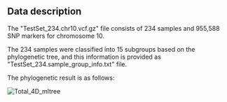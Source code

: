 ## Data description
  

The "TestSet_234.chr10.vcf.gz" file consists of 234 samples and 955,588 SNP markers for chromosome 10.

The 234 samples were classified into 15 subgroups based on the phylogenetic tree, and this information is provided as "TestSet_234.sample_group_info.txt" file.

The phylogenetic result is as follows:

![Total_4D_mltree](https://user-images.githubusercontent.com/49300659/63854111-556eff00-c9d7-11e9-9c00-01ded4ef9b6b.jpg)
